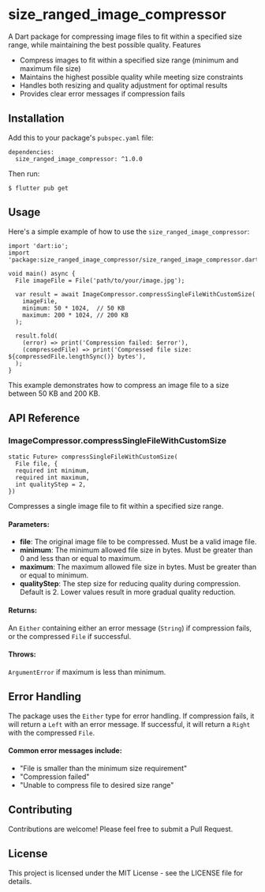 # size_ranged_image_compressor

A Dart package for compressing image files to fit within a specified size range, while maintaining the best possible quality.
Features

<ul>
  <li>Compress images to fit within a specified size range (minimum and maximum file size) </li>
  <li>Maintains the highest possible quality while meeting size constraints</li>
  <li>Handles both resizing and quality adjustment for optimal results</li>
  <li>Provides clear error messages if compression fails</li>
</ul>

<h2>Installation</h2>

<p>Add this to your package's <code>pubspec.yaml</code> file:</p>

<pre><code>dependencies:
  size_ranged_image_compressor: ^1.0.0
</code></pre>

<p>Then run:</p>

<pre><code>$ flutter pub get
</code></pre>

<h2>Usage</h2>

<p>Here's a simple example of how to use the <code>size_ranged_image_compressor</code>:</p>

<pre><code>import 'dart:io';
import 'package:size_ranged_image_compressor/size_ranged_image_compressor.dart';

void main() async {
  File imageFile = File('path/to/your/image.jpg');

  var result = await ImageCompressor.compressSingleFileWithCustomSize(
    imageFile,
    minimum: 50 * 1024,  // 50 KB
    maximum: 200 * 1024, // 200 KB
  );

  result.fold(
    (error) => print('Compression failed: $error'),
    (compressedFile) => print('Compressed file size: ${compressedFile.lengthSync()} bytes'),
  );
}
</code></pre>

<p>This example demonstrates how to compress an image file to a size between 50 KB and 200 KB.</p>

<h2>API Reference</h2>

<h3>ImageCompressor.compressSingleFileWithCustomSize</h3>

<pre><code>static Future<Either<String, File>> compressSingleFileWithCustomSize(
  File file, {
  required int minimum,
  required int maximum,
  int qualityStep = 2,
})
</code></pre>

<p>Compresses a single image file to fit within a specified size range.</p>

<h4>Parameters:</h4>

<ul>
  <li><strong>file</strong>: The original image file to be compressed. Must be a valid image file.</li>
  <li><strong>minimum</strong>: The minimum allowed file size in bytes. Must be greater than 0 and less than or equal to maximum.</li>
  <li><strong>maximum</strong>: The maximum allowed file size in bytes. Must be greater than or equal to minimum.</li>
  <li><strong>qualityStep</strong>: The step size for reducing quality during compression. Default is 2. Lower values result in more gradual quality reduction.</li>
</ul>

<h4>Returns:</h4>

<p>An <code>Either</code> containing either an error message (<code>String</code>) if compression fails, or the compressed <code>File</code> if successful.</p>

<h4>Throws:</h4>

<p><code>ArgumentError</code> if maximum is less than minimum.</p>

<h2>Error Handling</h2>

<p>The package uses the <code>Either</code> type for error handling. If compression fails, it will return a <code>Left</code> with an error message. If successful, it will return a <code>Right</code> with the compressed <code>File</code>.</p>

<h4>Common error messages include:</h4>

<ul>
  <li>"File is smaller than the minimum size requirement"</li>
  <li>"Compression failed"</li>
  <li>"Unable to compress file to desired size range"</li>
</ul>

<h2>Contributing</h2>

<p>Contributions are welcome! Please feel free to submit a Pull Request.</p>

<h2>License</h2>

<p>This project is licensed under the MIT License - see the LICENSE file for details.</p>
